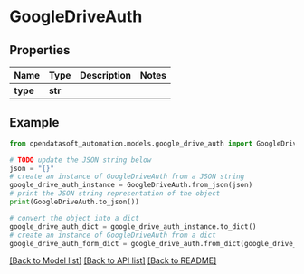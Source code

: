 # GoogleDriveAuth


## Properties

Name | Type | Description | Notes
------------ | ------------- | ------------- | -------------
**type** | **str** |  | 

## Example

```python
from opendatasoft_automation.models.google_drive_auth import GoogleDriveAuth

# TODO update the JSON string below
json = "{}"
# create an instance of GoogleDriveAuth from a JSON string
google_drive_auth_instance = GoogleDriveAuth.from_json(json)
# print the JSON string representation of the object
print(GoogleDriveAuth.to_json())

# convert the object into a dict
google_drive_auth_dict = google_drive_auth_instance.to_dict()
# create an instance of GoogleDriveAuth from a dict
google_drive_auth_form_dict = google_drive_auth.from_dict(google_drive_auth_dict)
```
[[Back to Model list]](../README.md#documentation-for-models) [[Back to API list]](../README.md#documentation-for-api-endpoints) [[Back to README]](../README.md)


